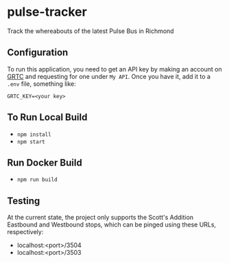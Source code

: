 # pulse-tracker

Track the whereabouts of the latest Pulse Bus in Richmond

## Configuration

To run this application, you need to get an API key by making an account on [GRTC](http://new.grtcbustracker.com/bustime/home.jsp) and requesting for one under `My API`. Once you have it, add it to a `.env` file, something like:

`GRTC_KEY=<your key>`

## To Run Local Build

- `npm install`
- `npm start`

## Run Docker Build

- `npm run build`

## Testing

At the current state, the project only supports the Scott's Addition Eastbound and Westbound stops, which can be pinged using these URLs, respectively:

- localhost:\<port>/3504
- localhost:\<port>/3503
